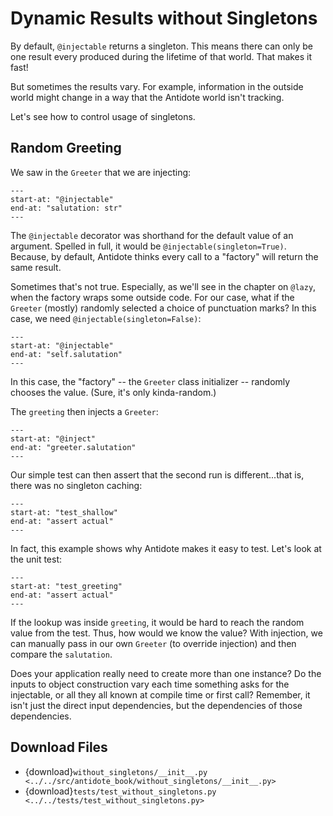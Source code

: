 # Dynamic Results without Singletons

By default, `@injectable` returns a singleton.
This means there can only be one result every produced during the lifetime of that world.
That makes it fast!

But sometimes the results vary.
For example, information in the outside world might change in a way that the Antidote world isn't tracking.

Let's see how to control usage of singletons.

## Random Greeting

We saw in [](using_dataclasses) the `Greeter` that we are injecting:

```{literalinclude} ../../src/antidote_book/using_dataclasses/__init__.py
---
start-at: "@injectable"
end-at: "salutation: str"
---
```

The `@injectable` decorator was shorthand for the default value of an argument.
Spelled in full, it would be `@injectable(singleton=True)`.
Because, by default, Antidote thinks every call to a "factory" will return the same result.

Sometimes that's not true.
Especially, as we'll see in the chapter on `@lazy`, when the factory wraps some outside code.
For our case, what if the `Greeter` (mostly) randomly selected a choice of punctuation marks?
In this case, we need `@injectable(singleton=False)`:

```{literalinclude} ../../src/antidote_book/without_singletons/__init__.py
---
start-at: "@injectable"
end-at: "self.salutation"
---
```

In this case, the "factory" -- the `Greeter` class initializer -- randomly chooses the value.
(Sure, it's only kinda-random.)

The `greeting` then injects a `Greeter`:

```{literalinclude} ../../src/antidote_book/without_singletons/__init__.py
---
start-at: "@inject"
end-at: "greeter.salutation"
---
```

Our simple test can then assert that the second run is different...that is, there was no singleton caching:

```{literalinclude} ../../tests/test_without_singletons.py
---
start-at: "test_shallow"
end-at: "assert actual"
---
```

In fact, this example shows why Antidote makes it easy to test.
Let's look at the unit test:

```{literalinclude} ../../tests/test_without_singletons.py
---
start-at: "test_greeting"
end-at: "assert actual"
---
```

If the lookup was inside `greeting`, it would be hard to reach the random value from the test.
Thus, how would we know the value?
With injection, we can manually pass in our own `Greeter` (to override injection) and then compare the `salutation`.

Does your application really need to create more than one instance?
Do the inputs to object construction vary each time something asks for the injectable, or all they all known at compile time or first call?
Remember, it isn't just the direct input dependencies, but the dependencies of those dependencies.

## Download Files

- {download}`without_singletons/__init__.py <../../src/antidote_book/without_singletons/__init__.py>`
- {download}`tests/test_without_singletons.py <../../tests/test_without_singletons.py>`
